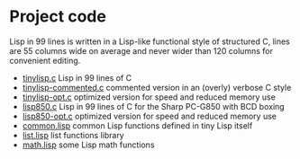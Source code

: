 # Project code

Lisp in 99 lines is written in a Lisp-like functional style of structured C, lines are 55 columns wide on average and never wider than 120 columns for convenient editing.

- [tinylisp.c](tinylisp.c) Lisp in 99 lines of C
- [tinylisp-commented.c](tinylisp-commented.c) commented version in an (overly) verbose C style
- [tinylisp-opt.c](tinylisp-opt.c) optimized version for speed and reduced memory use
- [lisp850.c](lisp850.c) Lisp in 99 lines of C for the Sharp PC-G850 with BCD boxing
- [lisp850-opt.c](lisp850-opt.c) optimized version for speed and reduced memory use
- [common.lisp](common.lisp) common Lisp functions defined in tiny Lisp itself
- [list.lisp](list.lisp) list functions library
- [math.lisp](math.lisp) some Lisp math functions
